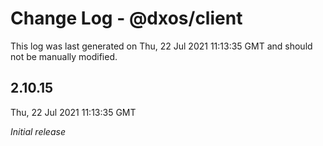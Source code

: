 # Change Log - @dxos/client

This log was last generated on Thu, 22 Jul 2021 11:13:35 GMT and should not be manually modified.

## 2.10.15
Thu, 22 Jul 2021 11:13:35 GMT

_Initial release_

